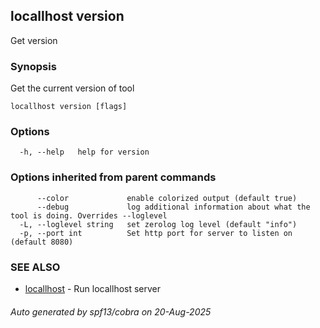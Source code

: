 ## locallhost version

Get version

### Synopsis

Get the current version of tool

```
locallhost version [flags]
```

### Options

```
  -h, --help   help for version
```

### Options inherited from parent commands

```
      --color             enable colorized output (default true)
      --debug             log additional information about what the tool is doing. Overrides --loglevel
  -L, --loglevel string   set zerolog log level (default "info")
  -p, --port int          Set http port for server to listen on (default 8080)
```

### SEE ALSO

* [locallhost](locallhost.md)	 - Run locallhost server

###### Auto generated by spf13/cobra on 20-Aug-2025
